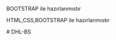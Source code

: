  BOOTSTRAP ile hazırlanmıstır


<p>HTML,CSS,BOOTSTRAP ile hazırlanmıstır</p>



<img src="images/bg.gif" alt="">#   D H L - B S 
 
 
